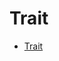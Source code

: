 # Trait

<!--ts-->
* [Trait](#trait)

<!-- Created by https://github.com/ekalinin/github-markdown-toc -->
<!-- Added by: runner, at: Wed Oct 19 08:52:57 UTC 2022 -->

<!--te-->






